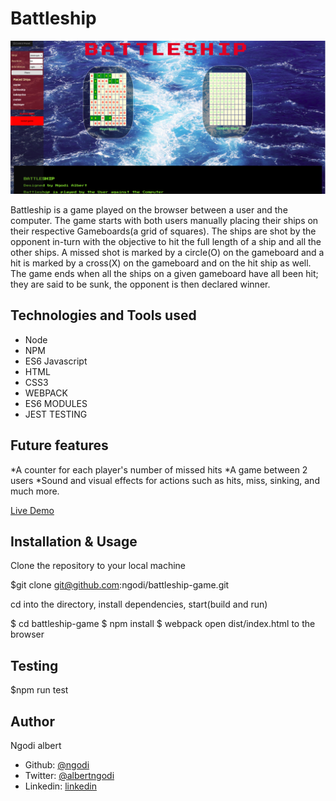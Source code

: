 Battleship
==========

![battleship](battleship.png)

Battleship is a game played on the browser between a user and the computer. The game starts with both users manually placing their ships on their respective Gameboards(a grid of squares). The ships are shot by the opponent in-turn with the objective to hit the full length of a ship and all the other ships. A missed shot is marked by a circle(O) on the gameboard and a hit is marked by a cross(X) on the gameboard and on the hit ship as well. The game ends when all the ships on a given gameboard have all been hit; they are said to be sunk, the opponent is then declared winner.

Technologies and Tools used
---------------------------

*   Node
*   NPM
*   ES6 Javascript
*   HTML
*   CSS3
*   WEBPACK
*   ES6 MODULES
*   JEST TESTING

Future features
---------------
*A counter for each player's number of missed hits
*A game between 2 users
*Sound and  visual effects for actions such as hits, miss, sinking, and much more.

[Live Demo](https://battleship-js.netlify.com/)


Installation & Usage
--------------------

Clone the repository to your local machine

$git clone git@github.com:ngodi/battleship-game.git

cd into the directory, install dependencies, start(build and run)

$ cd battleship-game $ npm install $ webpack open dist/index.html to the browser

Testing
-------
$npm run test

Author
------
Ngodi albert
- Github: [@ngodi](https://github.com/ngodi)
- Twitter: [@albertngodi](https://twitter.com/albertngodi)
- Linkedin: [linkedin](https://www.linkedin.com/in/albertngodi/)
